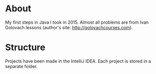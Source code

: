 # About
My first steps in Java I took in 2015. Almost all problems are from Ivan Golovach lessons (author's site: http://golovachcourses.com).
# Structure
Projects have been made in the IntelliJ IDEA.
Each project is stored in a separate folder.
